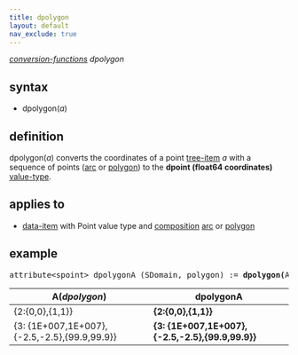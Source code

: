 ```yaml
---
title: dpolygon
layout: default
nav_exclude: true
---
```

*[conversion-functions](conversion-functions) dpolygon*

## syntax

- dpolygon(*a*)

## definition

dpolygon(*a*) converts the coordinates of a point [tree-item](tree-item) *a* with a sequence of points ([arc](arc) or [polygon](polygon)) to the **dpoint (float64 coordinates)** [value-type](value-type).

## applies to

- [data-item](data-item) with Point value type and [composition](composition) [arc](arc) or [polygon](polygon)

## example

<pre>
attribute&lt;spoint&gt; dpolygonA (SDomain, polygon) := <B>dpolygon(</B>A<B>)</B>;
</pre>

| A(*dpolygon*)                                | **dpolygonA**                                    |
|----------------------------------------------|--------------------------------------------------|
| {2:{0,0},{1,1}}                              | **{2:{0,0},{1,1}}**                              |
| {3: {1E+007,1E+007},{-2.5,-2.5},{99.9,99.9}} | **{3: {1E+007,1E+007},{-2.5,-2.5},{99.9,99.9}}** |